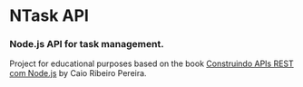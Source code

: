 # NTask API 

### Node.js API for task management.

Project for educational purposes based on the book [Construindo APIs REST com Node.js](https://www.casadocodigo.com.br/products/livro-apis-nodejs) by Caio Ribeiro Pereira.
